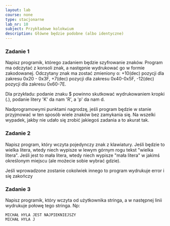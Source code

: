 ```yaml
---
layout: lab
course: none
type: stacjonarne
lab_nr: 10
subject: Przykładowe kolokwium
description: Główne będzie podobne (albo identyczne)
---
```

### Zadanie 1

Napisz programik, którego zadaniem będzie szyfrowanie znaków. Program ma odczytać z konsoli znak, a następnie wydrukować go w formie zakodowanej. Odczytany znak ma zostać zmieniony o: +10(dec) pozycji dla zakresu 0x20 - 0x3F, +7(dec) pozycji dla zakresu 0x40-0x5F, -12(dec) pozycji dla zakresu 0x60-7E.

Dla przykładu: podanie znaku $ powinno skutkować wydrukowaniem kropki (.), podanie litery 'K' da nam 'R', a 'p' da nam d.

Nadprogramowymi punktami nagrodzę, jeśli program będzie w stanie przyjmować w ten sposób wiele znaków bez zamykania się. Na wszelki wypadek, jakby nie udało się zrobić jakiegoś zadania a to akurat tak.

### Zadanie 2

Napisz program, który wczyta pojedynczy znak z klawiatury. Jeśli będzie to wielka litera, wtedy niech wypisze w lewym górnym rogu tekst "wielka litera". Jeśli jest to mała litera, wtedy niech wypisze "mała litera" w jakimś określonym miejscu (ale możecie sobie wybrać gdzie).

Jeśli wprowadzone zostanie cokolwiek innego to program wydrukuje error i się zakończy

### Zadanie 3

Napisz programik, który wczyta od użytkownika stringa, a w następnej linii wydrukuje połowę tego stringa.
Np:

```
MICHAŁ HYLA JEST NAJPIEKNIEJSZY
MICHAŁ HYLA J
```